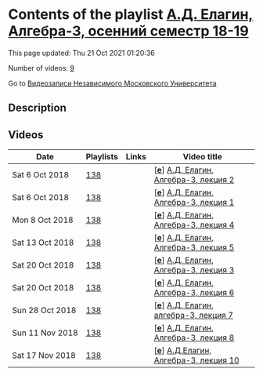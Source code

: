 # Contents of the playlist [А.Д. Елагин, Алгебра-3, осенний семестр 18-19](https://www.youtube.com/playlist?list=PLp9ABVh6_x4HbKgvVcJ0ADBzOVnhRSSsI)

This page updated: Thu 21 Oct 2021 01:20:36

Number of videos: [9](#videos)

Go to [Видеозаписи Независимого Московского Университета](../README.md)

## Description



## Videos

|Date|Playlists|Links|Video title|
|---|---|---|---|
| Sat&nbsp;6&nbsp;Oct&nbsp;2018 | [138](../playlists/138 "А.Д. Елагин, Алгебра-3, осенний семестр 18-19") |  | [[**e**](https://studio.youtube.com/video/wlnyG5Qw_VI/edit "Edit")] [А.Д. Елагин, Алгебра-3, лекция 2](https://www.youtube.com/watch?v=wlnyG5Qw_VI&list=PLp9ABVh6_x4HbKgvVcJ0ADBzOVnhRSSsI "Описание") |
| Sat&nbsp;6&nbsp;Oct&nbsp;2018 | [138](../playlists/138 "А.Д. Елагин, Алгебра-3, осенний семестр 18-19") |  | [[**e**](https://studio.youtube.com/video/4JyVocmwpaI/edit "Edit")] [А.Д. Елагин, Алгебра-3, лекция 1](https://www.youtube.com/watch?v=4JyVocmwpaI&list=PLp9ABVh6_x4HbKgvVcJ0ADBzOVnhRSSsI "Описание") |
| Mon&nbsp;8&nbsp;Oct&nbsp;2018 | [138](../playlists/138 "А.Д. Елагин, Алгебра-3, осенний семестр 18-19") |  | [[**e**](https://studio.youtube.com/video/VrXWquzUpZ0/edit "Edit")] [А.Д. Елагин, Алгебра-3, лекция 4](https://www.youtube.com/watch?v=VrXWquzUpZ0&list=PLp9ABVh6_x4HbKgvVcJ0ADBzOVnhRSSsI "03.10.2018") |
| Sat&nbsp;13&nbsp;Oct&nbsp;2018 | [138](../playlists/138 "А.Д. Елагин, Алгебра-3, осенний семестр 18-19") |  | [[**e**](https://studio.youtube.com/video/FfB5HB8nONQ/edit "Edit")] [А.Д. Елагин, Алгебра-3, лекция 5](https://www.youtube.com/watch?v=FfB5HB8nONQ&list=PLp9ABVh6_x4HbKgvVcJ0ADBzOVnhRSSsI "10.10.2018") |
| Sat&nbsp;20&nbsp;Oct&nbsp;2018 | [138](../playlists/138 "А.Д. Елагин, Алгебра-3, осенний семестр 18-19") |  | [[**e**](https://studio.youtube.com/video/IPTNEO3rvxs/edit "Edit")] [А.Д. Елагин, Алгебра-3, лекция 3](https://www.youtube.com/watch?v=IPTNEO3rvxs&list=PLp9ABVh6_x4HbKgvVcJ0ADBzOVnhRSSsI "26.09.2018") |
| Sat&nbsp;20&nbsp;Oct&nbsp;2018 | [138](../playlists/138 "А.Д. Елагин, Алгебра-3, осенний семестр 18-19") |  | [[**e**](https://studio.youtube.com/video/9g9HJNTTP6U/edit "Edit")] [А.Д. Елагин, Алгебра-3, лекция 6](https://www.youtube.com/watch?v=9g9HJNTTP6U&list=PLp9ABVh6_x4HbKgvVcJ0ADBzOVnhRSSsI "17.10.2018") |
| Sun&nbsp;28&nbsp;Oct&nbsp;2018 | [138](../playlists/138 "А.Д. Елагин, Алгебра-3, осенний семестр 18-19") |  | [[**e**](https://studio.youtube.com/video/ETmNqqTgsDI/edit "Edit")] [А.Д. Елагин, алгебра-3, лекция 7](https://www.youtube.com/watch?v=ETmNqqTgsDI&list=PLp9ABVh6_x4HbKgvVcJ0ADBzOVnhRSSsI "24.10.2018") |
| Sun&nbsp;11&nbsp;Nov&nbsp;2018 | [138](../playlists/138 "А.Д. Елагин, Алгебра-3, осенний семестр 18-19") |  | [[**e**](https://studio.youtube.com/video/WQVUQ8VKlL4/edit "Edit")] [А.Д. Елагин, Алгебра-3, лекция 8](https://www.youtube.com/watch?v=WQVUQ8VKlL4&list=PLp9ABVh6_x4HbKgvVcJ0ADBzOVnhRSSsI "31.10.2018") |
| Sat&nbsp;17&nbsp;Nov&nbsp;2018 | [138](../playlists/138 "А.Д. Елагин, Алгебра-3, осенний семестр 18-19") |  | [[**e**](https://studio.youtube.com/video/uQUC8YJqsLs/edit "Edit")] [А.Д.Елагин, Алгебра-3, лекция 10](https://www.youtube.com/watch?v=uQUC8YJqsLs&list=PLp9ABVh6_x4HbKgvVcJ0ADBzOVnhRSSsI "14.11.2018") |
